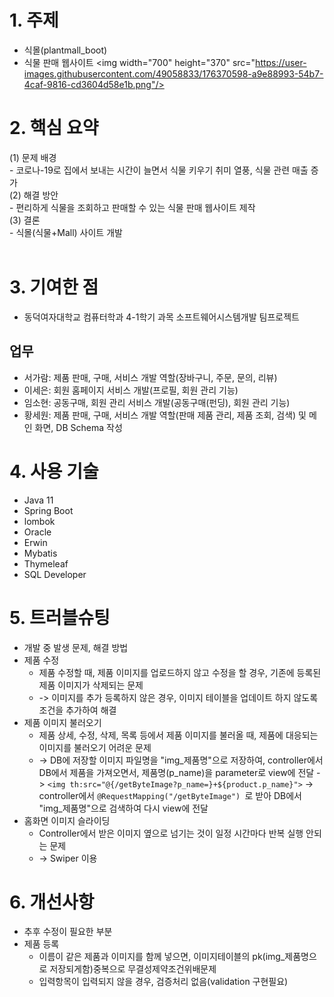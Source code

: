 # 1. 주제
- 식몰(plantmall_boot)
- 식물 판매 웹사이트
<img width="700" height="370" src="https://user-images.githubusercontent.com/49058833/176370598-a9e88993-54b7-4caf-9816-cd3604d58e1b.png"/>

# 2. 핵심 요약
  (1) 문제 배경<br>
  \- 코로나-19로 집에서 보내는 시간이 늘면서 식물 키우기 취미 열풍, 식물 관련 매출 증가<br>
  (2) 해결 방안<br>
  \- 편리하게 식물을 조회하고 판매할 수 있는 식물 판매 웹사이트 제작<br>
  (3) 결론<br>
  \- 식몰(식물+Mall) 사이트 개발 <br><br>

# 3. 기여한 점
- 동덕여자대학교 컴퓨터학과 4-1학기 과목 소프트웨어시스템개발 팀프로젝트
## 업무
  - 서가람: 제품 판매, 구매, 서비스 개발 역할(장바구니, 주문, 문의, 리뷰)
  - 이세은: 회원 홈페이지 서비스 개발(프로필, 회원 관리 기능)
  - 임소현: 공동구매, 회원 관리 서비스 개발(공동구매(펀딩), 회원 관리 기능)
  - 황세원: 제품 판매, 구매, 서비스 개발 역할(판매 제품 관리, 제품 조회, 검색) 및 메인 화면, DB Schema 작성

# 4. 사용 기술
- Java 11
- Spring Boot
- lombok
- Oracle
- Erwin
- Mybatis
- Thymeleaf
- SQL Developer

# 5. 트러블슈팅
- 개발 중 발생 문제, 해결 방법
- 제품 수정
  - 제품 수정할 때, 제품 이미지를 업로드하지 않고 수정을 할 경우, 기존에 등록된 제품 이미지가 삭제되는 문제
  -  -> 이미지를 추가 등록하지 않은 경우, 이미지 테이블을 업데이트 하지 않도록 조건을 추가하여 해결
- 제품 이미지 불러오기
  - 제품 상세, 수정, 삭제, 목록 등에서 제품 이미지를 불러올 때, 제품에 대응되는 이미지를 불러오기 어려운 문제
  -  -> DB에 저장할 이미지 파일명을 "img_제품명"으로 저장하여, controller에서 DB에서 제품을 가져오면서, 제품명(p_name)을 parameter로 view에 전달 -> ```<img th:src="@{/getByteImage?p_name=}+${product.p_name}">``` -> controller에서 ```@RequestMapping("/getByteImage") ```로 받아 DB에서 "img_제품명"으로 검색하여 다시 view에 전달
- 홈화면 이미지 슬라이딩
  - Controller에서 받은 이미지 옆으로 넘기는 것이 일정 시간마다 반복 실행 안되는 문제
  -  -> Swiper 이용

# 6. 개선사항
- 추후 수정이 필요한 부분
- 제품 등록
  - 이름이 같은 제품과 이미지를 함께 넣으면, 이미지테이블의 pk(img_제품명으로 저장되게함)중복으로 무결성제약조건위배문제
  - 입력항목이 입력되지 않을 경우, 검증처리 없음(validation 구현필요)
